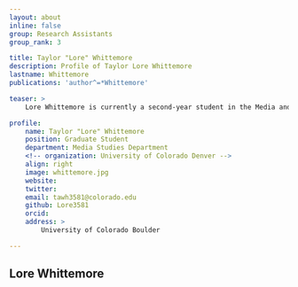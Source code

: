 ```yaml
---
layout: about
inline: false
group: Research Assistants
group_rank: 3

title: Taylor "Lore" Whittemore
description: Profile of Taylor Lore Whittemore
lastname: Whittemore
publications: 'author^=*Whittemore'

teaser: >
    Lore Whittemore is currently a second-year student in the Media and Public Engagement masters program with the College of Media, Communication, and Information.

profile:
    name: Taylor "Lore" Whittemore
    position: Graduate Student
    department: Media Studies Department
    <!-- organization: University of Colorado Denver -->
    align: right
    image: whittemore.jpg
    website: 
    twitter: 
    email: tawh3581@colorado.edu
    github: Lore3581
    orcid: 
    address: >
        University of Colorado Boulder

---
```


## Lore Whittemore

